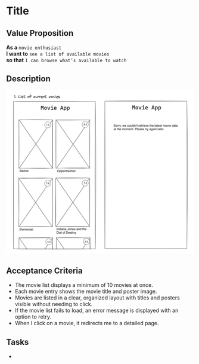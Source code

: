 # Title

## Value Proposition

**As a** `movie enthusiast` <br>
**I want to** `see a list of available movies` <br>
**so that** `I can browse what’s available to watch` <br>

## Description

![wireframe](./assets/scribble-movie-list.png)

## Acceptance Criteria

- The movie list displays a minimum of 10 movies at once.
- Each movie entry shows the movie title and poster image.
- Movies are listed in a clear, organized layout with titles and posters visible without needing to click.
- If the movie list fails to load, an error message is displayed with an option to retry.
- When I click on a movie, it redirects me to a detailed page.

## Tasks

-
